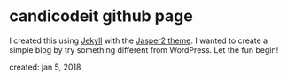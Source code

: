 # candicodeit github page

I created this using [Jekyll](https://help.github.com/articles/using-jekyll-as-a-static-site-generator-with-github-pages/) with the [Jasper2 theme](https://github.com/myJekyll/jasper2). I wanted to create a simple blog by try something different from WordPress. Let the fun begin!

created: jan 5, 2018
